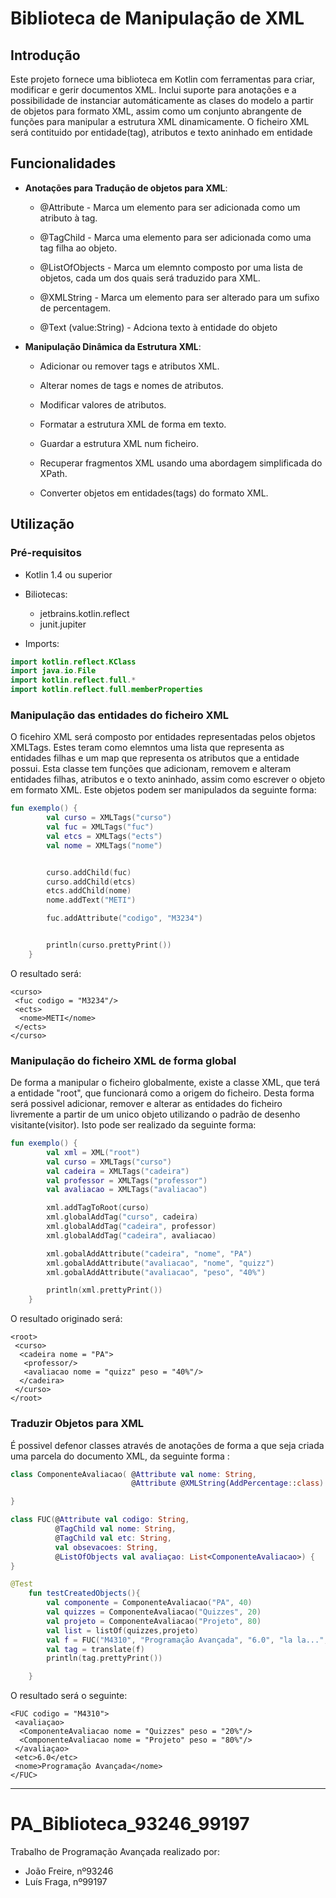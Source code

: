 


Biblioteca de Manipulação de XML
================================

Introdução
-----------

Este projeto fornece uma biblioteca em Kotlin com ferramentas para criar, modificar e gerir documentos XML. Inclui suporte para anotações e a possibilidade de instanciar automáticamente as clases do modelo a partir de objetos para formato XML, assim como um conjunto abrangente de funções para manipular a estrutura XML dinamicamente. O ficheiro XML será contituido por entidade(tag), atributos e texto aninhado em entidade

Funcionalidades
---------------

*   **Anotações para Tradução de objetos para XML**:
    
    *   @Attribute - Marca um elemento para ser adicionada como um atributo à tag.
        
    *   @TagChild - Marca uma elemento para ser adicionada como uma tag filha ao objeto.
        
    *   @ListOfObjects - Marca um elemnto composto por uma lista de objetos, cada um dos quais será traduzido para XML.
        
    *   @XMLString - Marca um elemento para ser alterado para um sufixo de percentagem.
 
    *   @Text (value:String) - Adciona texto à entidade do objeto

    
        
*   **Manipulação Dinâmica da Estrutura XML**:
    
    *   Adicionar ou remover tags e atributos XML.
        
    *   Alterar nomes de tags e nomes de atributos.
        
    *   Modificar valores de atributos.
        
    *   Formatar a estrutura XML de forma em texto.
        
    *   Guardar a estrutura XML num ficheiro.
        
    *   Recuperar fragmentos XML usando uma abordagem simplificada do XPath.

    *   Converter objetos em entidades(tags) do formato XML.
 


   

        
    

Utilização
----------

### Pré-requisitos

*   Kotlin 1.4 ou superior
    
* Biliotecas:
    * jetbrains.kotlin.reflect
    * junit.jupiter
* Imports:
```kotlin
import kotlin.reflect.KClass
import java.io.File
import kotlin.reflect.full.*
import kotlin.reflect.full.memberProperties
```
### Manipulação das entidades do ficheiro XML
O ficehiro XML será composto por entidades representadas pelos objetos XMLTags. Estes teram como elemntos uma lista que representa as entidades filhas e um map que representa os atributos que a entidade possui. Esta classe tem funções que adicionam, removem e alteram entidades filhas, atributos e o texto aninhado, assim como escrever o objeto em formato XML. Este objetos podem ser manipulados da seguinte forma:

```kotlin
fun exemplo() {
        val curso = XMLTags("curso")
        val fuc = XMLTags("fuc")
        val etcs = XMLTags("ects")
        val nome = XMLTags("nome")


        curso.addChild(fuc)
        curso.addChild(etcs)
        etcs.addChild(nome)
        nome.addText("METI")

        fuc.addAttribute("codigo", "M3234")


        println(curso.prettyPrint())
    }
```
O resultado será:
```
<curso>
 <fuc codigo = "M3234"/>
 <ects>
  <nome>METI</nome>
 </ects>
</curso>
```

### Manipulação do ficheiro XML de forma global
De forma a manipular o ficheiro globalmente, existe a classe XML, que terá a entidade "root", que funcionará como a origem do ficheiro. Desta forma será possivel adicionar, remover e alterar as entidades do ficheiro livremente a partir de um unico objeto utilizando o padrão de desenho visitante(visitor). Isto pode ser realizado da seguinte forma:
```kotlin
fun exemplo() {
        val xml = XML("root")
        val curso = XMLTags("curso")
        val cadeira = XMLTags("cadeira")
        val professor = XMLTags("professor")
        val avaliacao = XMLTags("avaliacao")

        xml.addTagToRoot(curso)
        xml.globalAddTag("curso", cadeira)
        xml.globalAddTag("cadeira", professor)
        xml.globalAddTag("cadeira", avaliacao)

        xml.gobalAddAttribute("cadeira", "nome", "PA")
        xml.gobalAddAttribute("avaliacao", "nome", "quizz")
        xml.gobalAddAttribute("avaliacao", "peso", "40%")

        println(xml.prettyPrint())
    }
```
O resultado originado será:
```
<root>
 <curso>
  <cadeira nome = "PA">
   <professor/>
   <avaliacao nome = "quizz" peso = "40%"/>
  </cadeira>
 </curso>
</root>
```






### Traduzir Objetos para XML

É possivel defenor classes através de anotações de forma a que seja criada uma parcela do documento XML, da seguinte forma :

```kotlin
class ComponenteAvaliacao( @Attribute val nome: String,
                           @Attribute @XMLString(AddPercentage::class) val peso: Int) {

}

class FUC(@Attribute val codigo: String, 
          @TagChild val nome: String,
          @TagChild val etc: String, 
          val obsevacoes: String, 
          @ListOfObjects val avaliaçao: List<ComponenteAvaliacao>) {
}

@Test
    fun testCreatedObjects(){
        val componente = ComponenteAvaliacao("PA", 40)
        val quizzes = ComponenteAvaliacao("Quizzes", 20)
        val projeto = ComponenteAvaliacao("Projeto", 80)
        val list = listOf(quizzes,projeto)
        val f = FUC("M4310", "Programação Avançada", "6.0", "la la...", list)
        val tag = translate(f)
        println(tag.prettyPrint())

    }
```

O resultado será o seguinte:

```
<FUC codigo = "M4310">
 <avaliaçao>
  <ComponenteAvaliacao nome = "Quizzes" peso = "20%"/>
  <ComponenteAvaliacao nome = "Projeto" peso = "80%"/>
 </avaliaçao>
 <etc>6.0</etc>
 <nome>Programação Avançada</nome>
</FUC>
```


-------------
# PA_Biblioteca_93246_99197
Trabalho de Programação Avançada realizado por:
* João Freire, nº93246
* Luís Fraga, nº99197
